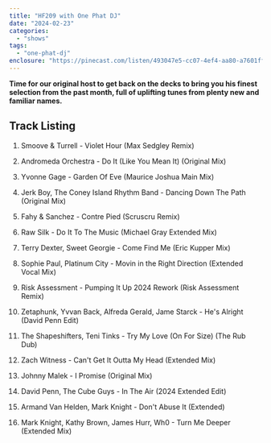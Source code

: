 ```yaml
---
title: "HF209 with One Phat DJ"
date: "2024-02-23"
categories: 
  - "shows"
tags: 
  - "one-phat-dj"
enclosure: "https://pinecast.com/listen/493047e5-cc07-4ef4-aa80-a7601ffc04f7.mp3 78643196 audio/mpeg "
---
```


**Time for our original host to get back on the decks to bring you his finest selection from the past month, full of uplifting tunes from plenty new and familiar names.**

## Track Listing

1. Smoove & Turrell - Violet Hour (Max Sedgley Remix)

3. Andromeda Orchestra - Do It (Like You Mean It) (Original Mix)

5. Yvonne Gage - Garden Of Eve (Maurice Joshua Main Mix)

7. Jerk Boy, The Coney Island Rhythm Band - Dancing Down The Path (Original Mix)

9. Fahy & Sanchez - Contre Pied (Scruscru Remix)

11. Raw Silk - Do It To The Music (Michael Gray Extended Mix)

13. Terry Dexter, Sweet Georgie - Come Find Me (Eric Kupper Mix)

15. Sophie Paul, Platinum City - Movin in the Right Direction (Extended Vocal Mix)

17. Risk Assessment - Pumping It Up 2024 Rework (Risk Assessment Remix)

19. Zetaphunk, Yvvan Back, Alfreda Gerald, Jame Starck - He's Alright (David Penn Edit)

21. The Shapeshifters, Teni Tinks - Try My Love (On For Size) (The Rub Dub)

23. Zach Witness - Can't Get It Outta My Head (Extended Mix)

25. Johnny Malek - I Promise (Original Mix)

27. David Penn, The Cube Guys - In The Air (2024 Extended Edit)

29. Armand Van Helden, Mark Knight - Don't Abuse It (Extended)

31. Mark Knight, Kathy Brown, James Hurr, Wh0 - Turn Me Deeper (Extended Mix)
